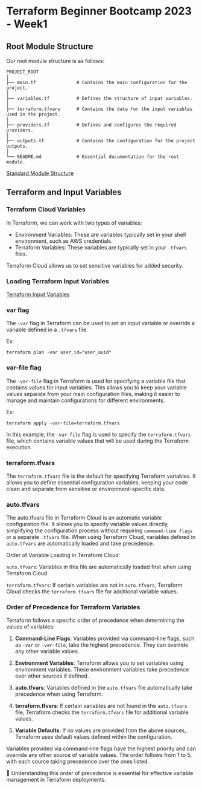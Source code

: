 # Terraform Beginner Bootcamp 2023 - Week1

## Root Module Structure

Our root module structure is as follows:

```
PROJECT_ROOT
│
├── main.tf               # Contains the main configuration for the project.
│
├── variables.tf          # Defines the structure of input variables.
│
├── terraform.tfvars      # Contains the data for the input variables used in the project.
│
├── providers.tf          # Defines and configures the required providers.
│
├── outputs.tf            # Contains the configuration for the project outputs.
│
└── README.md             # Essential documentation for the root module.
```

[Standard Module Structure](https://developer.hashicorp.com/terraform/language/modules/develop/structure)

## Terraform and Input Variables

### Terraform Cloud Variables

In Terraform, we can work with two types of variables:

- Environment Variables: These are variables typically set in your shell environment, such as AWS credentials.
- Terraform Variables: These variables are typically set in your `.tfvars` files.

Terraform Cloud allows us to set sensitive variables for added security.

### Loading Terraform Input Variables

[Terraform Input Variables](https://developer.hashicorp.com/terraform/language/values)

### var flag

The `-var` flag in Terraform can be used to set an input variable or override a variable defined in a `.tfvars` file.

Ex:

```
terraform plan -var user_id="user_uuid"
```

### var-file flag

The `-var-file` flag in Terraform is used for specifying a variable file that contains values for input variables. This allows you to keep your variable values separate from your main configuration files, making it easier to manage and maintain configurations for different environments.

Ex:

```
terraform apply -var-file=terraform.tfvars
```
In this example, the `-var-file` flag is used to specify the `terraform.tfvars` file, which contains variable values that will be used during the Terraform execution.

### terraform.tfvars

The `terraform.tfvars` file is the default for specifying Terraform variables. It allows you to define essential configuration variables, keeping your code clean and separate from sensitive or environment-specific data.

### auto.tfvars
The auto.tfvars file in Terraform Cloud is an automatic variable configuration file. It allows you to specify variable values directly, simplifying the configuration process without requiring `command-line flags` or a separate `.tfvars` file. When using Terraform Cloud, variables defined in `auto.tfvars` are automatically loaded and take precedence.

Order of Variable Loading in Terraform Cloud:

`auto.tfvars`: Variables in this file are automatically loaded first when using Terraform Cloud.

`terraform.tfvars`: If certain variables are not in `auto.tfvars`, Terraform Cloud checks the `terraform.tfvars` file for additional variable values.


### Order of Precedence for Terraform Variables

Terraform follows a specific order of precedence when determining the values of variables:

1. **Command-Line Flags**: Variables provided via command-line flags, such as `-var` or `-var-file`, take the highest precedence. They can override any other variable values.

2. **Environment Variables**: Terraform allows you to set variables using environment variables. These environment variables take precedence over other sources if defined.

3. **auto.tfvars**: Variables defined in the `auto.tfvars` file automatically take precedence when using Terraform.

4. **terraform.tfvars**: If certain variables are not found in the `auto.tfvars` file, Terraform checks the `terraform.tfvars` file for additional variable values.

5. **Variable Defaults**: If no values are provided from the above sources, Terraform uses default values defined within the configuration.

Variables provided via command-line flags have the highest priority and can override any other source of variable values. The order follows from 1 to 5, with each source taking precedence over the ones listed.

:triangular_flag_on_post: Understanding this order of precedence is essential for effective variable management in Terraform deployments.
